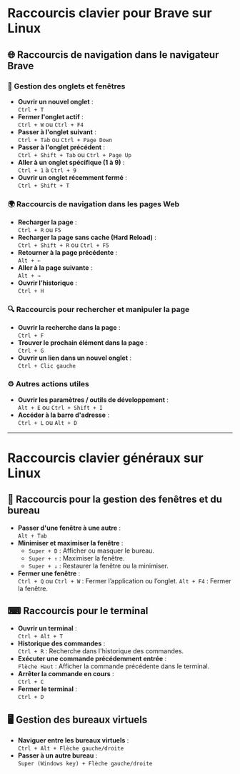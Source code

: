 # Raccourcis clavier pour Brave sur Linux

## 🌐 Raccourcis de navigation dans le navigateur Brave

### 🚀 Gestion des onglets et fenêtres
- **Ouvrir un nouvel onglet** :  
  `Ctrl + T`
- **Fermer l'onglet actif** :  
  `Ctrl + W` ou `Ctrl + F4`
- **Passer à l'onglet suivant** :  
  `Ctrl + Tab` ou `Ctrl + Page Down`
- **Passer à l'onglet précédent** :  
  `Ctrl + Shift + Tab` ou `Ctrl + Page Up`
- **Aller à un onglet spécifique (1 à 9)** :  
  `Ctrl + 1` à `Ctrl + 9`
- **Ouvrir un onglet récemment fermé** :  
  `Ctrl + Shift + T`

### 🌍 Raccourcis de navigation dans les pages Web
- **Recharger la page** :  
  `Ctrl + R` ou `F5`
- **Recharger la page sans cache (Hard Reload)** :  
  `Ctrl + Shift + R` ou `Ctrl + F5`
- **Retourner à la page précédente** :  
  `Alt + ←`
- **Aller à la page suivante** :  
  `Alt + →`
- **Ouvrir l’historique** :  
  `Ctrl + H`

### 🔍 Raccourcis pour rechercher et manipuler la page
- **Ouvrir la recherche dans la page** :  
  `Ctrl + F`
- **Trouver le prochain élément dans la page** :  
  `Ctrl + G`
- **Ouvrir un lien dans un nouvel onglet** :  
  `Ctrl + Clic gauche`

### ⚙️ Autres actions utiles
- **Ouvrir les paramètres / outils de développement** :  
  `Alt + E` ou `Ctrl + Shift + I`
- **Accéder à la barre d'adresse** :  
  `Ctrl + L` ou `Alt + D`

---

# Raccourcis clavier généraux sur Linux

## 🚀 Raccourcis pour la gestion des fenêtres et du bureau
- **Passer d'une fenêtre à une autre** :  
  `Alt + Tab`
- **Minimiser et maximiser la fenêtre** :
  - `Super + D` : Afficher ou masquer le bureau.
  - `Super + ↑` : Maximiser la fenêtre.
  - `Super + ↓` : Restaurer la fenêtre ou la minimiser.
- **Fermer une fenêtre** :  
  `Ctrl + Q` ou `Ctrl + W` : Fermer l’application ou l’onglet.
  `Alt + F4` : Fermer la fenêtre.

## ⌨ Raccourcis pour le terminal
- **Ouvrir un terminal** :  
  `Ctrl + Alt + T`
- **Historique des commandes** :  
  `Ctrl + R` : Recherche dans l'historique des commandes.
- **Exécuter une commande précédemment entrée** :  
  `Flèche Haut` : Afficher la commande précédente dans le terminal.
- **Arrêter la commande en cours** :  
  `Ctrl + C`
- **Fermer le terminal** :  
  `Ctrl + D`

## 🖥️ Gestion des bureaux virtuels
- **Naviguer entre les bureaux virtuels** :  
  `Ctrl + Alt + Flèche gauche/droite`
- **Passer à un autre bureau** :  
  `Super (Windows key) + Flèche gauche/droite`

